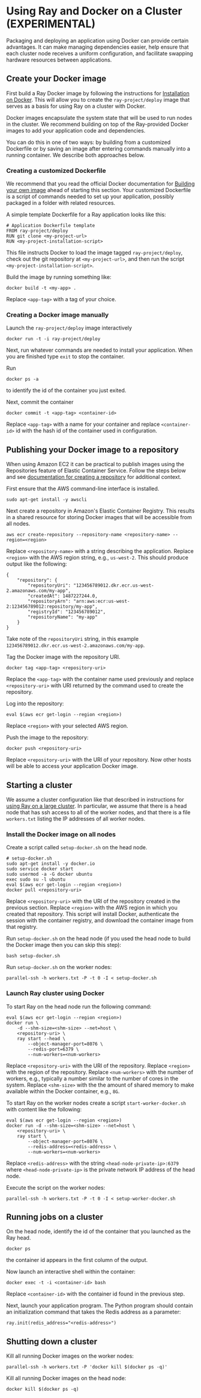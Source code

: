 # Using Ray and Docker on a Cluster (EXPERIMENTAL)

Packaging and deploying an application using Docker can provide certain advantages. It can make managing dependencies easier, help ensure that each cluster node receives a uniform configuration, and facilitate swapping hardware resources between applications.


## Create your Docker image

First build a Ray Docker image by following the instructions for [Installation on Docker](install-on-docker.md).
This will allow you to create the `ray-project/deploy` image that serves as a basis for using Ray on a cluster with Docker.

Docker images encapsulate the system state that will be used to run nodes in the cluster.
We recommend building on top of the Ray-provided Docker images to add your application code and dependencies.

You can do this in one of two ways: by building from a customized Dockerfile or by saving an image after entering commands manually into a running container.
We describe both approaches below.

### Creating a customized Dockerfile

We recommend that you read the official Docker documentation for [Building your own image](https://docs.docker.com/engine/getstarted/step_four/) ahead of starting this section.
Your customized Dockerfile is a script of commands needed to set up your application,
possibly packaged in a folder with related resources.

A simple template Dockerfile for a Ray application looks like this:

```
# Application Dockerfile template
FROM ray-project/deploy
RUN git clone <my-project-url>
RUN <my-project-installation-script>
```

This file instructs Docker to load the image tagged `ray-project/deploy`, check out the git
repository at `<my-project-url>`, and then run the script `<my-project-installation-script>`.

Build the image by running something like:
```
docker build -t <my-app> .
```
Replace `<app-tag>` with a tag of your choice.


### Creating a Docker image manually

Launch the `ray-project/deploy` image interactively

```
docker run -t -i ray-project/deploy
```

Next, run whatever commands are needed to install your application.
When you are finished type `exit` to stop the container.

Run
```
docker ps -a
```
to identify the id of the container you just exited.

Next, commit the container
```
docker commit -t <app-tag> <container-id>
```

Replace `<app-tag>` with a name for your container and replace `<container-id>` id with the hash id of the container used in configuration.

## Publishing your Docker image to a repository

When using Amazon EC2 it can be practical to publish images using the Repositories feature of Elastic Container Service.
Follow the steps below and see [documentation for creating a repository](http://docs.aws.amazon.com/AmazonECR/latest/userguide/repository-create.html) for additional context.

First ensure that the AWS command-line interface is installed.

```
sudo apt-get install -y awscli
```

Next create a repository in Amazon's Elastic Container Registry.
This results in a shared resource for storing Docker images that will be accessible from all nodes.


```
aws ecr create-repository --repository-name <repository-name> --region=<region>
```

Replace `<repository-name>` with a string describing the application.
Replace `<region>` with the AWS region string, e.g., `us-west-2`.
This should produce output like the following:

```
{
    "repository": {
        "repositoryUri": "123456789012.dkr.ecr.us-west-2.amazonaws.com/my-app",
        "createdAt": 1487227244.0,
        "repositoryArn": "arn:aws:ecr:us-west-2:123456789012:repository/my-app",
        "registryId": "123456789012",
        "repositoryName": "my-app"
    }
}
```

Take note of the `repositoryUri` string, in this example `123456789012.dkr.ecr.us-west-2.amazonaws.com/my-app`.


Tag the Docker image with the repository URI.

```
docker tag <app-tag> <repository-uri>
```

Replace the `<app-tag>` with the container name used previously and replace `<repository-uri>` with URI returned by the command used to create the repository.

Log into the repository:

```
eval $(aws ecr get-login --region <region>)
```

Replace `<region>` with your selected AWS region.

Push the image to the repository:
```
docker push <repository-uri>
```
Replace `<repository-uri>` with the URI of your repository. Now other hosts will be able to access your application Docker image.


## Starting a cluster

We assume a cluster configuration like that described in instructions for [using Ray on a large cluster](using-ray-on-a-large-cluster.md).
In particular, we assume that there is a head node that has ssh access to all of the worker nodes, and that there is a file `workers.txt` listing the IP addresses of all worker nodes.

### Install the Docker image on all nodes

Create a script called `setup-docker.sh` on the head node.
```
# setup-docker.sh
sudo apt-get install -y docker.io
sudo service docker start
sudo usermod -a -G docker ubuntu
exec sudo su -l ubuntu
eval $(aws ecr get-login --region <region>)
docker pull <repository-uri>
```

Replace `<repository-uri>` with the URI of the repository created in the previous section.
Replace `<region>` with the AWS region in which you created that repository.
This script will install Docker, authenticate the session with the container registry, and download the container image from that registry.

Run `setup-docker.sh` on the head node (if you used the head node to build the Docker image then you can skip this step):
```
bash setup-docker.sh
```

Run `setup-docker.sh` on the worker nodes:
```
parallel-ssh -h workers.txt -P -t 0 -I < setup-docker.sh
```

### Launch Ray cluster using Docker

To start Ray on the head node run the following command:

```
eval $(aws ecr get-login --region <region>)
docker run \
    -d --shm-size=<shm-size> --net=host \
    <repository-uri> \
    ray start --head \
        --object-manager-port=8076 \
        --redis-port=6379 \
        --num-workers=<num-workers>
```

Replace `<repository-uri>` with the URI of the repository.
Replace `<region>` with the region of the repository.
Replace `<num-workers>` with the number of workers, e.g., typically a number similar to the number of cores in the system.
Replace `<shm-size>` with the the amount of shared memory to make available within the Docker container, e.g., `8G`.


To start Ray on the worker nodes create a script `start-worker-docker.sh` with content like the following:
```
eval $(aws ecr get-login --region <region>)
docker run -d --shm-size=<shm-size> --net=host \
    <repository-uri> \
    ray start \
        --object-manager-port=8076 \
        --redis-address=<redis-address> \
        --num-workers=<num-workers>

```

Replace `<redis-address>` with the string `<head-node-private-ip>:6379` where `<head-node-private-ip>` is the private network IP address of the head node.

Execute the script on the worker nodes:
```
parallel-ssh -h workers.txt -P -t 0 -I < setup-worker-docker.sh
```


## Running jobs on a cluster

On the head node, identify the id of the container that you launched as the Ray head.

```
docker ps
```

the container id appears in the first column of the output.

Now launch an interactive shell within the container:

```
docker exec -t -i <container-id> bash
```

Replace `<container-id>` with the container id found in the previous step.

Next, launch your application program.
The Python program should contain an initialization command that takes the Redis address as a parameter:

```
ray.init(redis_address="<redis-address>")
```


## Shutting down a cluster

Kill all running Docker images on the worker nodes:
```
parallel-ssh -h workers.txt -P 'docker kill $(docker ps -q)'
```

Kill all running Docker images on the head node:
```
docker kill $(docker ps -q)
```
